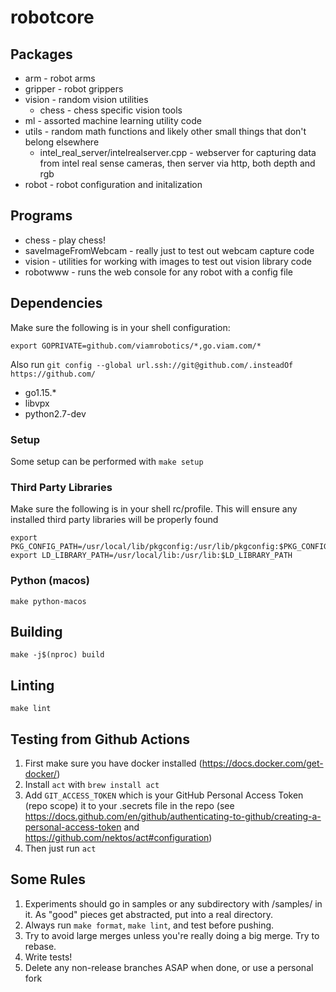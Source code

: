# robotcore

## Packages

* arm - robot arms
* gripper - robot grippers
* vision - random vision utilities
  * chess - chess specific vision tools
* ml - assorted machine learning utility code
* utils - random math functions and likely other small things that don't belong elsewhere
  * intel_real_server/intelrealserver.cpp - webserver for capturing data from intel real sense cameras, then server via http, both depth and rgb
* robot - robot configuration and initalization

## Programs
* chess - play chess!
* saveImageFromWebcam - really just to test out webcam capture code
* vision - utilities for working with images to test out vision library code
* robotwww - runs the web console for any robot with a config file

## Dependencies

Make sure the following is in your shell configuration:
```
export GOPRIVATE=github.com/viamrobotics/*,go.viam.com/*
```

Also run `git config --global url.ssh://git@github.com/.insteadOf https://github.com/`


* go1.15.*
* libvpx
* python2.7-dev

### Setup

Some setup can be performed with `make setup`

### Third Party Libraries

Make sure the following is in your shell rc/profile. This will ensure any installed third party libraries will be properly found
```
export PKG_CONFIG_PATH=/usr/local/lib/pkgconfig:/usr/lib/pkgconfig:$PKG_CONFIG_PATH
export LD_LIBRARY_PATH=/usr/local/lib:/usr/lib:$LD_LIBRARY_PATH
```

### Python (macos)

```
make python-macos
```

## Building

```
make -j$(nproc) build
```

## Linting

```
make lint
```

## Testing from Github Actions

1. First make sure you have docker installed (https://docs.docker.com/get-docker/)
2. Install `act` with `brew install act`
4. Add `GIT_ACCESS_TOKEN` which is your GitHub Personal Access Token (repo scope) it to your .secrets file in the repo (see https://docs.github.com/en/github/authenticating-to-github/creating-a-personal-access-token and https://github.com/nektos/act#configuration) 
5. Then just run `act`

## Some Rules
1. Experiments should go in samples or any subdirectory with /samples/ in it. As "good" pieces get abstracted, put into a real directory.
2. Always run `make format`, `make lint`, and test before pushing.
3. Try to avoid large merges unless you're really doing a big merge. Try to rebase.
4. Write tests!
5. Delete any non-release branches ASAP when done, or use a personal fork
